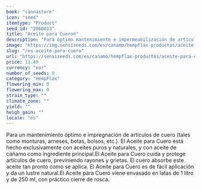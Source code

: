 ```yaml
---
book: "cannastore"
icon: "seed"
itemtype: "Product"
seed_id: "2060013"
title: "Aceite para Cuero®"
description: "Para óptimo mantenimiento e impermeabilización de artículos de cuero. Aceite de cáñamo con otros aceites vegetales puros. En latas de metal de 250ml¡Pídelo!"
image: "https://img.sensiseeds.com/es/canamo/hempflax-productos/aceite-para-cuero-image.png"
slug: "/es-aceite-para-cuero"
url: "https://sensiseeds.com/es/canamo/hempflax-productos/aceite-para-cuero?a_aid=cannastore"
price: 11.49
currency: "eur"
number_of_seeds: 0
category: "HempFlax"
flowering_min: 0
flowering_max: 0
strain_type: ""
climate_zone: ""
yield: ""
heigh_gain: ""
locale: "es"
---
```

Para un mantenimiento óptimo e impregnación de artículos de cuero (tales como monturas, arneses, botas, bolsos, etc.). El Aceite para Cuero está hecho exclusivamente con aceites puros y naturales, y con aceite de cáñamo como ingrediente principal.El Aceite para Cuero cuida y protege artículos de cuero, previniendo rayones y grietas. El cuero absorbe este aceite tan pronto como se aplica. El Aceite para Cuero es de fácil aplicación y da un lustre natural.El Aceite para Cuero viene envasado en latas de 1 litro y de 250 ml, con práctico cierre de rosca.
